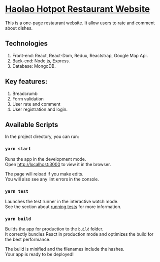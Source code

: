 # [Haolao Hotpot Restaurant Website](https://lihaokx.github.io/react_website/)

This is a one-page restaurant website. It allow users to rate and comment about dishes.

## Technologies
1. Front-end: React, React-Dom, Redux, Reactstrap, Google Map Api.
2. Back-end: Node.js, Express.
3. Database: MongoDB.

## Key features:
1. Breadcrumb
2. Form validation
3. User rate and comment
4. User registration and login.

## Available Scripts

In the project directory, you can run:

### `yarn start`

Runs the app in the development mode.\
Open [http://localhost:3000](http://localhost:3000) to view it in the browser.

The page will reload if you make edits.\
You will also see any lint errors in the console.

### `yarn test`

Launches the test runner in the interactive watch mode.\
See the section about [running tests](https://facebook.github.io/create-react-app/docs/running-tests) for more information.

### `yarn build`

Builds the app for production to the `build` folder.\
It correctly bundles React in production mode and optimizes the build for the best performance.

The build is minified and the filenames include the hashes.\
Your app is ready to be deployed!
 